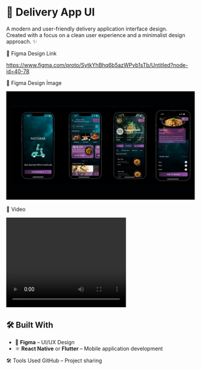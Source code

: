 # 🚚 Delivery App UI

A modern and user-friendly delivery application interface design.  
Created with a focus on a clean user experience and a minimalist design approach. ✨

🔗 Figma Design Link


https://www.figma.com/proto/SytkYhBhq6b5azWPvb1sTb/Untitled?node-id=40-78


🔗 Figma Design İmage


<img src="Untitled design.png" />

🔗 Video

<video width="320" height="240" controls>
  <source src="path-to-your-video.mp4" type="video/mp4">
  Your browser does not support the video tag.
</video>



## 🛠️ Built With

- 🎨 **Figma** – UI/UX Design
- ⚛️ **React Native** or **Flutter** – Mobile application development

🛠️ Tools Used
GitHub – Project sharing


